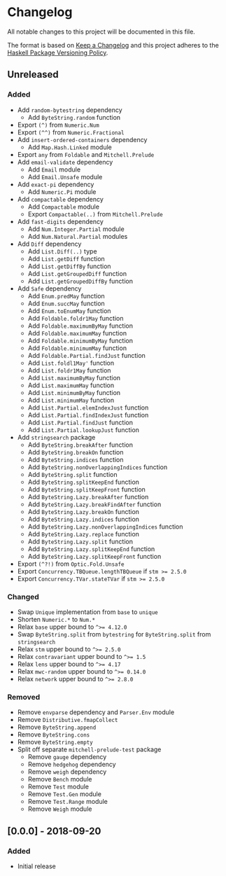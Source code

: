 # Changelog

All notable changes to this project will be documented in this file.

The format is based on [Keep a Changelog](http://keepachangelog.com/)
and this project adheres to the [Haskell Package Versioning Policy](https://pvp.haskell.org/).

## Unreleased

### Added
- Add `random-bytestring` dependency
  - Add `ByteString.random` function
- Export `(^)` from `Numeric.Num`
- Export `(^^)` from `Numeric.Fractional`
- Add `insert-ordered-containers` dependency
  - Add `Map.Hash.Linked` module
- Export `any` from `Foldable` and `Mitchell.Prelude`
- Add `email-validate` dependency
  - Add `Email` module
  - Add `Email.Unsafe` module
- Add `exact-pi` dependency
  - Add `Numeric.Pi` module
- Add `compactable` dependency
  - Add `Compactable` module
  - Export `Compactable(..)` from `Mitchell.Prelude`
- Add `fast-digits` dependency
  - Add `Num.Integer.Partial` module
  - Add `Num.Natural.Partial` modules
- Add `Diff` dependency
  - Add `List.Diff(..)` type
  - Add `List.getDiff` function
  - Add `List.getDiffBy` function
  - Add `List.getGroupedDiff` function
  - Add `List.getGroupedDiffBy` function
- Add `Safe` dependency
  - Add `Enum.predMay` function
  - Add `Enum.succMay` function
  - Add `Enum.toEnumMay` function
  - Add `Foldable.foldr1May` function
  - Add `Foldable.maximumByMay` function
  - Add `Foldable.maximumMay` function
  - Add `Foldable.minimumByMay` function
  - Add `Foldable.minimumMay` function
  - Add `Foldable.Partial.findJust` function
  - Add `List.foldl1May'` function
  - Add `List.foldr1May` function
  - Add `List.maximumByMay` function
  - Add `List.maximumMay` function
  - Add `List.minimumByMay` function
  - Add `List.minimumMay` function
  - Add `List.Partial.elemIndexJust` function
  - Add `List.Partial.findIndexJust` function
  - Add `List.Partial.findJust` function
  - Add `List.Partial.lookupJust` function
- Add `stringsearch` package
  - Add `ByteString.breakAfter` function
  - Add `ByteString.breakOn` function
  - Add `ByteString.indices` function
  - Add `ByteString.nonOverlappingIndices` function
  - Add `ByteString.split` function
  - Add `ByteString.splitKeepEnd` function
  - Add `ByteString.splitKeepFront` function
  - Add `ByteString.Lazy.breakAfter` function
  - Add `ByteString.Lazy.breakFindAfter` function
  - Add `ByteString.Lazy.breakOn` function
  - Add `ByteString.Lazy.indices` function
  - Add `ByteString.Lazy.nonOverlappingIndices` function
  - Add `ByteString.Lazy.replace` function
  - Add `ByteString.Lazy.split` function
  - Add `ByteString.Lazy.splitKeepEnd` function
  - Add `ByteString.Lazy.splitKeepFront` function
- Export `(^?!)` from `Optic.Fold.Unsafe`
- Export `Concurrency.TBQueue.lengthTBQueue` if `stm >= 2.5.0`
- Export `Concurrency.TVar.stateTVar` if `stm >= 2.5.0`

### Changed
- Swap `Unique` implementation from `base` to `unique`
- Shorten `Numeric.*` to `Num.*`
- Relax `base` upper bound to `^>= 4.12.0`
- Swap `ByteString.split` from `bytestring` for `ByteString.split` from `stringsearch`
- Relax `stm` upper bound to `^>= 2.5.0`
- Relax `contravariant` upper bound to `^>= 1.5`
- Relax `lens` upper bound to `^>= 4.17`
- Relax `mwc-random` upper bound to `^>= 0.14.0`
- Relax `network` upper bound to `^>= 2.8.0`

### Removed
- Remove `envparse` dependency and `Parser.Env` module
- Remove `Distributive.fmapCollect`
- Remove `ByteString.append`
- Remove `ByteString.cons`
- Remove `ByteString.empty`
- Split off separate `mitchell-prelude-test` package
  - Remove `gauge` dependency
  - Remove `hedgehog` dependency
  - Remove `weigh` dependency
  - Remove `Bench` module
  - Remove `Test` module
  - Remove `Test.Gen` module
  - Remove `Test.Range` module
  - Remove `Weigh` module

## [0.0.0] - 2018-09-20

### Added
- Initial release

